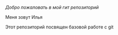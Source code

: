 *Добро пожаловать в мой гит репозиторий*

Меня зовут Илья

Этот репозиторий посвящен базовой работе с git
